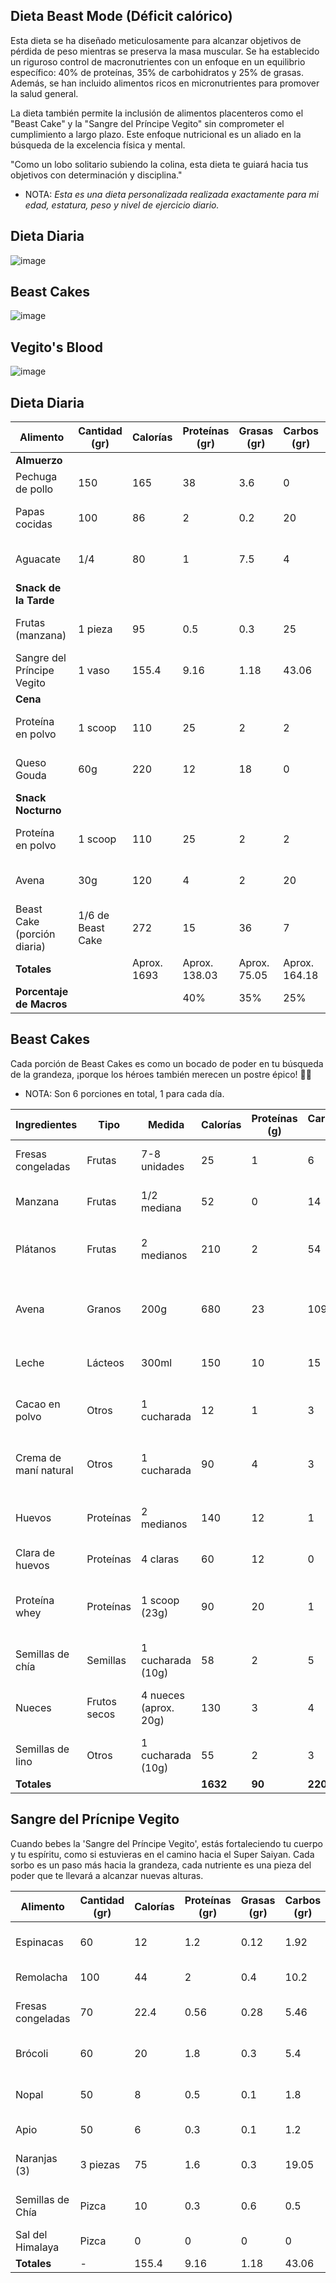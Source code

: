 ## Dieta Beast Mode (Déficit calórico)

Esta dieta se ha diseñado meticulosamente para alcanzar objetivos de pérdida de peso mientras se preserva la masa muscular. Se ha establecido un riguroso control de macronutrientes con un enfoque en un equilibrio específico: 40% de proteínas, 35% de carbohidratos y 25% de grasas. Además, se han incluido alimentos ricos en micronutrientes para promover la salud general.

La dieta también permite la inclusión de alimentos placenteros como el "Beast Cake" y la "Sangre del Príncipe Vegito" sin comprometer el cumplimiento a largo plazo. Este enfoque nutricional es un aliado en la búsqueda de la excelencia física y mental.

"Como un lobo solitario subiendo la colina, esta dieta te guiará hacia tus objetivos con determinación y disciplina."

- NOTA: _Esta es una dieta personalizada realizada exactamente para mi edad, estatura, peso y nivel de ejercicio diario._

## Dieta Diaria

![image](https://github.com/Fz3r0/Fz3r0_-_SQLi/assets/94720207/7c2d4ccd-c830-468c-9739-47777ee7ddc8)

## Beast Cakes

![image](https://github.com/Fz3r0/Fz3r0_-_SQLi/assets/94720207/c1b36f55-9fd9-4d9a-875f-b27c4ca35f60)

## Vegito's Blood

![image](https://github.com/Fz3r0/Fz3r0_-_SQLi/assets/94720207/48c57178-e8b9-4e6e-a0ae-a09760006f8a)






















## Dieta Diaria

| Alimento              | Cantidad (gr) | Calorías | Proteínas (gr) | Grasas (gr) | Carbos (gr) | Micronutrientes  | Beneficios y Descripción                   |
|-----------------------|---------------|----------|----------------|-------------|-------------|-----------------|-----------------------------------------|
| **Almuerzo**          |               |          |                |             |             |                 |                                         |
| Pechuga de pollo      | 150           | 165      | 38             | 3.6         | 0           | Vitaminas A, C  | Fuente magra de proteína.               |
| Papas cocidas         | 100           | 86       | 2              | 0.2         | 20          | Vitamina C, B6  | Carbohidratos de digestión lenta.     |
| Aguacate              | 1/4           | 80       | 1              | 7.5         | 4           | Vitamina K, E   | Grasas saludables y antioxidantes.    |
| **Snack de la Tarde** |               |          |                |             |             |                 |                                         |
| Frutas (manzana)      | 1 pieza       | 95       | 0.5            | 0.3         | 25          | Vitamina C, K  | Carbohidratos naturales y fibra.      |
| Sangre del Príncipe Vegito  | 1 vaso | 155.4  | 9.16 | 1.18 | 43.06 | Varía  | Varios ingredientes nutritivos.      |
| **Cena**              |               |          |                |             |             |                 |                                         |
| Proteína en polvo     | 1 scoop       | 110      | 25             | 2           | 2           | Varía           | Recuperación muscular y desarrollo.    |
| Queso Gouda           | 60g           | 220      | 12             | 18          | 0           | Calcio, Vitamina D| Proteína y calcio para la cena.      |
| **Snack Nocturno**    |               |          |                |             |             |                 |                                         |
| Proteína en polvo     | 1 scoop       | 110      | 25             | 2           | 2           | Varía           | Suplemento de proteína nocturna.       |
| Avena                 | 30g           | 120      | 4              | 2           | 20          | Fibra, Vitaminas | Carbohidratos de liberación lenta.    |
| Beast Cake (porción diaria) | 1/6 de Beast Cake | 272  | 15 | 36 | 7 | Varía  | Delicioso placer culposo.           |
| **Totales**           |               | Aprox. 1693   | Aprox. 138.03  | Aprox. 75.05  | Aprox. 164.18 |                 |                                         |
| **Porcentaje de Macros** |            |          | 40%            | 35%         | 25%         |                 |                                         |




## Beast Cakes

Cada porción de Beast Cakes es como un bocado de poder en tu búsqueda de la grandeza, ¡porque los héroes también merecen un postre épico! 🍰💪

- NOTA: Son 6 porciones en total, 1 para cada día. 

| **Ingredientes**          | **Tipo**      | **Medida**            | **Calorías** | **Proteínas (g)** | **Carbohidratos (g)** | **Grasas (g)** | **Micronutrientes**                 | **Descripción**                                       |
|---------------------------|---------------|-----------------------|--------------|-------------------|-----------------------|----------------|--------------------------------------|-------------------------------------------------------|
| Fresas congeladas         | Frutas        | 7-8 unidades          | 25           | 1                 | 6                     | 0              | Vitamina C, antioxidantes          | Ricas en vitamina C y antioxidantes                     |
| Manzana                   | Frutas        | 1/2 mediana           | 52           | 0                 | 14                    | 0              | Fibra, antioxidantes               | Fuente de fibra y antioxidantes                         |
| Plátanos                  | Frutas        | 2 medianos            | 210          | 2                 | 54                    | 1              | Potasio                            | Ricos en potasio y energía natural                      |
| Avena                     | Granos        | 200g                  | 680          | 23                | 109                   | 12             | Fibra, carbohidratos de liberación lenta   | Fuente de fibra y carbohidratos de liberación lenta     |
| Leche                     | Lácteos       | 300ml                 | 150          | 10                | 15                    | 5              | Calcio, proteínas                  | Buena fuente de calcio y proteínas                      |
| Cacao en polvo            | Otros         | 1 cucharada           | 12           | 1                 | 3                     | 0              | Antioxidantes, magnesio            | Rico en antioxidantes y fuente de magnesio              |
| Crema de maní natural     | Otros         | 1 cucharada           | 90           | 4                 | 3                     | 7              | Grasas saludables, proteína      | Fuente de grasas saludables y proteína                  |
| Huevos                    | Proteínas     | 2 medianos            | 140          | 12                | 1                     | 10             | Proteínas, nutrientes              | Excelente fuente de proteínas y nutrientes              |
| Clara de huevos           | Proteínas     | 4 claras              | 60           | 12                | 0                     | 0              | Proteínas                          | Alta fuente de proteínas                                |
| Proteína whey             | Proteínas     | 1 scoop (23g)         | 90           | 20                | 1                     | 1              | Recuperación muscular, desarrollo muscular | Ayuda en la recuperación muscular y desarrollo muscular |
| Semillas de chía          | Semillas      | 1 cucharada (10g)     | 58           | 2                 | 5                     | 4              | Fibra, omega-3, antioxidantes      | Rica en fibra, omega-3 y antioxidantes                  |
| Nueces                    | Frutos secos  | 4 nueces (aprox. 20g) | 130          | 3                 | 4                     | 12             | Grasas saludables, antioxidantes   | Fuente de grasas saludables y antioxidantes             |
| Semillas de lino          | Otros         | 1 cucharada (10g)     | 55           | 2                 | 3                     | 4              | Fibra, omega-3, lignanos           | Rica en fibra, omega-3 y antioxidantes                  |
| **Totales**               |               |                       | **1632**     | **90**            | **220**               | **42**         |                                      |                                                       |

## Sangre del Prícnipe Vegito 

Cuando bebes la 'Sangre del Príncipe Vegito', estás fortaleciendo tu cuerpo y tu espíritu, como si estuvieras en el camino hacia el Super Saiyan. Cada sorbo es un paso más hacia la grandeza, cada nutriente es una pieza del poder que te llevará a alcanzar nuevas alturas.

| Alimento         | Cantidad (gr) | Calorías | Proteínas (gr) | Grasas (gr) | Carbos (gr) | Micronutrientes                     | Beneficios Sayayin         |
|------------------|---------------|----------|----------------|-------------|-------------|------------------------------------|-----------------------------|
| Espinacas        | 60            | 12       | 1.2            | 0.12        | 1.92        | Vitamina K, Vitamina A, Ácido Fólico | Fortalece el sistema inmune |
| Remolacha        | 100           | 44       | 2              | 0.4         | 10.2        | Vitamina C, Hierro, Folato         | Mejora la circulación       |
| Fresas congeladas| 70            | 22.4     | 0.56           | 0.28        | 5.46        | Vitamina C, Antioxidantes          | Refuerza el sistema inmune  |
| Brócoli          | 60            | 20       | 1.8            | 0.3         | 5.4         | Vitamina C, Vitamina K, Fibra      | Promueve la salud celular  |
| Nopal            | 50            | 8        | 0.5            | 0.1         | 1.8         | Vitamina C, Fibra                  | Regula el azúcar en sangre  |
| Apio             | 50            | 6        | 0.3            | 0.1         | 1.2         | Vitamina K, Potasio                | Ayuda a la digestión        |
| Naranjas (3)     | 3 piezas      | 75       | 1.6            | 0.3         | 19.05       | Vitamina C, Vitamina A, Fibra      | Fortalece el sistema inmune |
| Semillas de Chía | Pizca         | 10       | 0.3            | 0.6         | 0.5         | Fibra, Omega-3                     | Promueve la saciedad        |
| Sal del Himalaya  | Pizca         | 0        | 0              | 0           | 0           | Sodio                              | Regula la hidratación        |
| **Totales**      | -             | 155.4    | 9.16           | 1.18        | 43.06       | -                                  | -                           |

